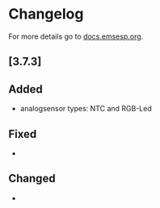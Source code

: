 # Changelog

For more details go to [docs.emsesp.org](https://docs.emsesp.org/).

## [3.7.3]

## Added

- analogsensor types: NTC and RGB-Led

## Fixed

-

## Changed

-
